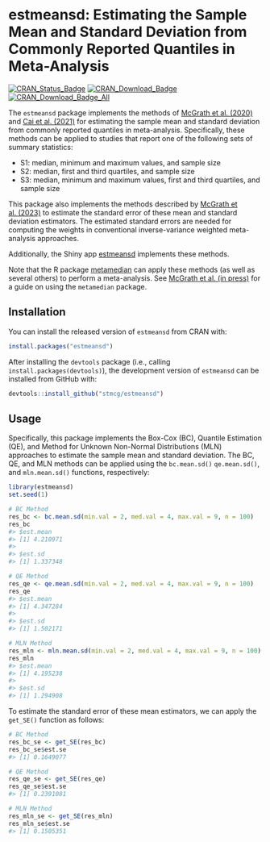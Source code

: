 
<!-- README.md is generated from README.Rmd. Please edit that file -->

# estmeansd: Estimating the Sample Mean and Standard Deviation from Commonly Reported Quantiles in Meta-Analysis

[![CRAN_Status_Badge](https://www.r-pkg.org/badges/version/estmeansd)](https://cran.r-project.org/package=estmeansd)
[![CRAN_Download_Badge](https://cranlogs.r-pkg.org/badges/estmeansd)](https://www.r-pkg.org/pkg/estmeansd)
[![CRAN_Download_Badge_All](https://cranlogs.r-pkg.org/badges/grand-total/estmeansd)](https://www.r-pkg.org/pkg/estmeansd)

The `estmeansd` package implements the methods of [McGrath et
al. (2020)](https://doi.org/10.1177/0962280219889080) and [Cai et
al. (2021)](https://doi.org/10.1177/09622802211047348) for estimating
the sample mean and standard deviation from commonly reported quantiles
in meta-analysis. Specifically, these methods can be applied to studies
that report one of the following sets of summary statistics:

- S1: median, minimum and maximum values, and sample size
- S2: median, first and third quartiles, and sample size
- S3: median, minimum and maximum values, first and third quartiles, and
  sample size

This package also implements the methods described by [McGrath et
al. (2023)](https://doi.org/10.1177/09622802221139233) to estimate the
standard error of these mean and standard deviation estimators. The
estimated standard errors are needed for computing the weights in
conventional inverse-variance weighted meta-analysis approaches.

Additionally, the Shiny app
[estmeansd](https://smcgrath.shinyapps.io/estmeansd/) implements these
methods.

Note that the R package
[metamedian](https://CRAN.R-project.org/package=metamedian) can apply
these methods (as well as several others) to perform a meta-analysis.
See [McGrath et al. (in press)](https://doi.org/10.1002/jrsm.1686) for a
guide on using the `metamedian` package.

## Installation

You can install the released version of `estmeansd` from CRAN with:

``` r
install.packages("estmeansd")
```

After installing the `devtools` package (i.e., calling
`install.packages(devtools)`), the development version of `estmeansd`
can be installed from GitHub with:

``` r
devtools::install_github("stmcg/estmeansd")
```

## Usage

Specifically, this package implements the Box-Cox (BC), Quantile
Estimation (QE), and Method for Unknown Non-Normal Distributions (MLN)
approaches to estimate the sample mean and standard deviation. The BC,
QE, and MLN methods can be applied using the `bc.mean.sd()`
`qe.mean.sd()`, and `mln.mean.sd()` functions, respectively:

``` r
library(estmeansd)
set.seed(1)

# BC Method
res_bc <- bc.mean.sd(min.val = 2, med.val = 4, max.val = 9, n = 100)
res_bc 
#> $est.mean
#> [1] 4.210971
#> 
#> $est.sd
#> [1] 1.337348

# QE Method
res_qe <- qe.mean.sd(min.val = 2, med.val = 4, max.val = 9, n = 100)
res_qe
#> $est.mean
#> [1] 4.347284
#> 
#> $est.sd
#> [1] 1.502171

# MLN Method
res_mln <- mln.mean.sd(min.val = 2, med.val = 4, max.val = 9, n = 100) 
res_mln
#> $est.mean
#> [1] 4.195238
#> 
#> $est.sd
#> [1] 1.294908
```

To estimate the standard error of these mean estimators, we can apply
the `get_SE()` function as follows:

``` r
# BC Method
res_bc_se <- get_SE(res_bc)
res_bc_se$est.se
#> [1] 0.1649077

# QE Method
res_qe_se <- get_SE(res_qe)
res_qe_se$est.se
#> [1] 0.2391081

# MLN Method
res_mln_se <- get_SE(res_mln)
res_mln_se$est.se
#> [1] 0.1505351
```
